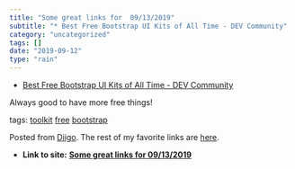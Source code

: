 ```yaml
---
title: "Some great links for  09/13/2019"
subtitle: "* Best Free Bootstrap UI Kits of All Time - DEV Community"
category: "uncategorized"
tags: []
date: "2019-09-12"
type: "rain"
---
```

* [Best Free Bootstrap UI Kits of All Time - DEV Community ](<https://dev.to/bootstrap/ui-kits-4ik5?utm_source=digest_mailer&utm_medium=email&utm_campaign=digest_email>)

Always good to have more free things!

tags: [toolkit](<https://www.diigo.com/user/pitosalas/toolkit>)
[free](<https://www.diigo.com/user/pitosalas/free>)
[bootstrap](<https://www.diigo.com/user/pitosalas/bootstrap>)

Posted from [Diigo](<https://www.diigo.com>). The rest of my favorite links
are [here](<https://www.diigo.com/user/pitosalas>).


* **Link to site:** **[Some great links for  09/13/2019](None)**